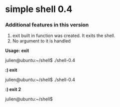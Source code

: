 # simple shell 0.4

### Additional features in this version 
1. exit built in function was created. It exits the shell.
2. No argument to it is handled

**Usage: exit**

julien@ubuntu:~/shell$ ./shell-0.4

**:) exit**

julien@ubuntu:~/shell$ ./shell-0.4

**:) exit 2**

julien@ubuntu:~/shell$ 
